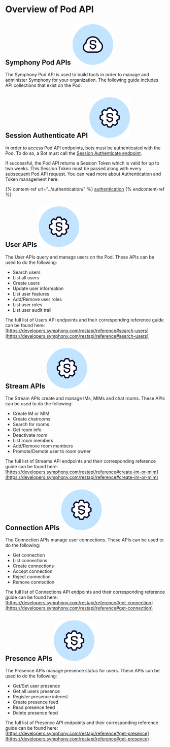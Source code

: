 # Overview of Pod API

## Symphony Pod APIs <img src="../../.gitbook/assets/Symphony Pod.png" alt="" data-size="line">

The Symphony Pod API is used to build tools in order to manage and administer Symphony for your organization. The following guide includes API collections that exist on the Pod:

## Session Authenticate API <img src="../../.gitbook/assets/Symphony API.png" alt="" data-size="line">

In order to access Pod API endpoints, bots must be authenticated with the Pod. To do so, a Bot must call the [Session Authenticate endpoint](https://developers.symphony.com/restapi/reference#rsa-session-authenticate).

If successful, the Pod API returns a Session Token which is valid for up to two weeks. This Session Token must be passed along with every subsequent Pod API request. You can read more about Authentication and Token management here:

{% content-ref url="../authentication/" %}
[authentication](../authentication/)
{% endcontent-ref %}

## User APIs <img src="../../.gitbook/assets/Symphony API.png" alt="" data-size="line">

The User APIs query and manage users on the Pod. These APIs can be used to do the following:

* Search users
* List all users
* Create users
* Update user information
* List user features
* Add/Remove user roles
* List user roles
* List user audit trail

The full list of Users API endpoints and their corresponding reference guide can be found here: [https://developers.symphony.com/restapi/reference#search-users](https://developers.symphony.com/restapi/reference#search-users)

## Stream APIs <img src="../../.gitbook/assets/Symphony API.png" alt="" data-size="line">

The Stream APIs create and manage IMs, MIMs and chat rooms. These APIs can be used to do the following:

* Create IM or MIM
* Create chatrooms
* Search for rooms
* Get room info
* Deactivate room
* List room members
* Add/Remove room members
* Promote/Demote user to room owner

The full list of Streams API endpoints and their corresponding reference guide can be found here: [https://developers.symphony.com/restapi/reference#create-im-or-mim](https://developers.symphony.com/restapi/reference#create-im-or-mim)

## Connection APIs <img src="../../.gitbook/assets/Symphony API.png" alt="" data-size="line">

The Connection APIs manage user connections. These APIs can be used to do the following:

* Get connection
* List connections
* Create connections
* Accept connection
* Reject connection
* Remove connection

The full list of Connections API endpoints and their corresponding reference guide can be found here: [https://developers.symphony.com/restapi/reference#get-connection](https://developers.symphony.com/restapi/reference#get-connection)

## Presence APIs <img src="../../.gitbook/assets/Symphony API.png" alt="" data-size="line">

The Presence APIs manage presence status for users. These APIs can be used to do the following:

* Get/Set user presence
* Get all users presence
* Register presence interest
* Create presence feed
* Read presence feed
* Delete presence feed

The full list of Presence API endpoints and their corresponding reference guide can be found here: [https://developers.symphony.com/restapi/reference#get-presence](https://developers.symphony.com/restapi/reference#get-presence)
